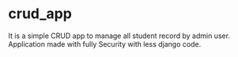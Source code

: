 # crud_app
It is a simple CRUD app to manage all student record by admin user.
Application made with fully Security with less django code.
